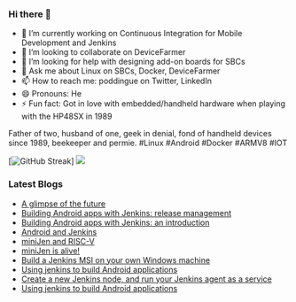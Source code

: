 ### Hi there 👋

<!--
**gounthar/gounthar** is a ✨ _special_ ✨ repository because its `README.md` (this file) appears on your GitHub profile.

Here are some ideas to get you started:
-->
- 🔭 I’m currently working on Continuous Integration for Mobile Development and Jenkins
- 👯 I’m looking to collaborate on DeviceFarmer
- 🤔 I’m looking for help with designing add-on boards for SBCs
- 💬 Ask me about Linux on SBCs, Docker, DeviceFarmer
- 📫 How to reach me: poddingue on Twitter, LinkedIn
- 😄 Pronouns: He
- ⚡ Fun fact: Got in love with embedded/handheld hardware when playing with the HP48SX in 1989

Father of two, husband of one, geek in denial, fond of handheld devices since 1989, beekeeper and permie. #Linux #Android #Docker #ARMV8 #IOT

[![GitHub Streak](https://github-readme-streak-stats-eight.vercel.app/?user=gounthar)]
![](https://github-readme-streak-stats-eight.vercel.app/?user=gounthar&theme=merko)

### Latest Blogs
<!-- BLOG-POST-LIST:START -->
- [A glimpse of the future](/2023/08/25/a-glimpse-of-the-future/)
- [Building Android apps with Jenkins: release management](/2023/05/03/android-and-jenkins-releases/)
- [Building Android apps with Jenkins: an introduction](/2023/04/05/android-and-jenkins-discovery/)
- [Android and Jenkins](/2023/03/10/android-and-jenkins/)
- [miniJen and RISC-V](/2023/02/23/miniJen-and-RISC-V/)
- [miniJen is alive!](/2023/02/16/miniJen-is-alive/)
- [Build a Jenkins MSI on your own Windows machine](/2022/12/01/building-the-jenkins-msi-on-your-windows-machine/)
- [Using jenkins to build Android applications](/2022/11/18/naively-building-android-apps/)
- [Create a new Jenkins node, and run your Jenkins agent as a service](/2022/08/02/run-your-jenkins-agent-as-a-service/)
- [Using jenkins to build Android applications](/2022/08/02/naively-building-android-apps-with-jenkins/)
<!-- BLOG-POST-LIST:END -->
